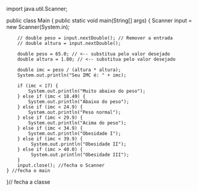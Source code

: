 import java.util.Scanner;

public class Main {
    public static void main(String[] args) {
        Scanner input = new Scanner(System.in);

        // double peso = input.nextDouble(); // Remover a entrada
        // double altura = input.nextDouble();

        double peso = 65.0; // <-- substitua pelo valor desejado
        double altura = 1.80; // <-- substitua pelo valor desejado

        double imc = peso / (altura * altura);
        System.out.println("Seu IMC é: " + imc);

        if (imc < 17) {
            System.out.println("Muito abaixo do peso");
        } else if (imc < 18.49) {
        	System.out.println("Abaixo do peso");
        } else if (imc < 24.9) {
            System.out.println("Peso normal");
        } else if (imc < 29.9) {
            System.out.println("Acima do peso");
        } else if (imc < 34.9) {
            System.out.println("Obesidade I");
        } else if (imc < 39.9) {
             System.out.println("Obesidade II");
        } else if (imc > 40.0) {
             System.out.println("Obesidade III"); 
        }
        input.close(); //fecha o Scanner
    } //fecha o main
}// fecha a classe
